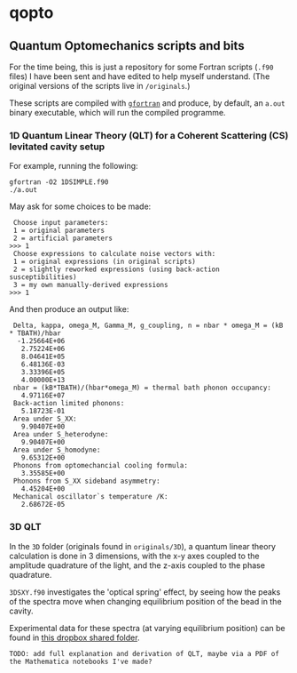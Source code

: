 # qopto
## Quantum Optomechanics scripts and bits

For the time being, this is just a repository for some Fortran scripts (`.f90` files) I have been sent and have edited to help myself understand. (The original versions of the scripts live in `/originals`.)

These scripts are compiled with [`gfortran`](https://gcc.gnu.org/wiki/GFortranBinaries) and produce, by default, an `a.out` binary executable, which will run the compiled programme.

### 1D Quantum Linear Theory (QLT) for a Coherent Scattering (CS) levitated cavity setup

For example, running the following:
```
gfortran -O2 1DSIMPLE.f90
./a.out
```
May ask for some choices to be made:
```
 Choose input parameters:
 1 = original parameters
 2 = artificial parameters
>>> 1
 Choose expressions to calculate noise vectors with:
 1 = original expressions (in original scripts)
 2 = slightly reworked expressions (using back-action susceptibilities)
 3 = my own manually-derived expressions
>>> 1
```
And then produce an output like:
```
 Delta, kappa, omega_M, Gamma_M, g_coupling, n = nbar * omega_M = (kB * TBATH)/hbar
  -1.25664E+06
   2.75224E+06
   8.04641E+05
   6.48136E-03
   3.33396E+05
   4.00000E+13
 nbar = (kB*TBATH)/(hbar*omega_M) = thermal bath phonon occupancy:
   4.97116E+07
 Back-action limited phonons:
   5.18723E-01
 Area under S_XX:
   9.90407E+00
 Area under S_heterodyne:
   9.90407E+00
 Area under S_homodyne:
   9.65312E+00
 Phonons from optomechancial cooling formula:
   3.35585E+00
 Phonons from S_XX sideband asymmetry:
   4.45204E+00
 Mechanical oscillator`s temperature /K:
   2.68672E-05
```

### 3D QLT

In the `3D` folder (originals found in `originals/3D`), a quantum linear theory calculation is done in 3 dimensions, with the x-y axes coupled to the amplitude quadrature of the light, and the z-axis coupled to the phase quadrature.

`3DSXY.f90` investigates the 'optical spring' effect, by seeing how the peaks of the spectra move when changing equilibrium position of the bead in the cavity.

Experimental data for these spectra (at varying equilibrium position) can be found in [this dropbox shared folder](https://www.dropbox.com/scl/fo/g5de9hr7mxubv7q39ga0w/h?dl=0&rlkey=3ni01rvlzt3im7e2fmghj9g09).

`TODO: add full explanation and derivation of QLT, maybe via a PDF of the Mathematica notebooks I've made?`